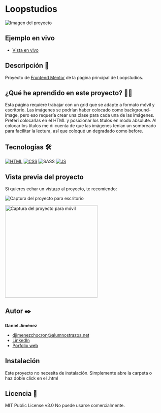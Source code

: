 # Loopstudios

![Imagen del proyecto](https://github.com/djimenezchocron/prueba-tecnica-8-loopstudios/blob/main/design/preview-desktop.jpg?raw=true)

## Ejemplo en vivo

- [Vista en vivo](https://github.com/djimenezchocron/prueba-tecnica-8-loopstudios)

## Descripción 📑

Proyecto de [Frontend Mentor](https://www.frontendmentor.io/challenges/loopstudios-landing-page-N88J5Onjw) de la página principal de Loopstudios.

## ¿Qué he aprendido en este proyecto? 🙇🏻

Esta página requiere trabajar con un grid que se adapte a formato móvil y escritorio.
Las imágenes se podrían haber colocado como background-image, pero eso requería crear una clase para cada una de las imágenes. Preferí colocarlas en el HTML y posicionar los títulos en modo absolute.
Al colocar los títulos me di cuenta de que las imágenes tenían un sombreado para facilitar la lectura, así que coloqué un degradado como before.

## Tecnologías 🛠

<!-- Iconos sacados de: https://github.com/hendrasob/badges/blob/master/README.md y https://github.com/alexandresanlim/Badges4-README.md-Profile -->

[![HTML](https://img.shields.io/badge/HTML5-E34F26?style=for-the-badge&logo=html5&logoColor=white)](https://es.wikipedia.org/wiki/HTML5)
[![CSS](https://img.shields.io/badge/CSS3-1572B6?style=for-the-badge&logo=css3&logoColor=white)](https://es.wikipedia.org/wiki/CSS)
![SASS](https://img.shields.io/badge/SASS-hotpink.svg?style=for-the-badge&logo=SASS&logoColor=white)
[![JS](https://img.shields.io/badge/JavaScript-F7DF1E?style=for-the-badge&logo=javascript&logoColor=black)](https://es.wikipedia.org/wiki/JavaScript)

## Vista previa del proyecto

Si quieres echar un vistazo al proyecto, te recomiendo:

![Captura del proyecto para escritorio](https://github.com/djimenezchocron/prueba-tecnica-8-loopstudios/blob/main/design/desktop-design.jpg?raw=true)

<img src="https://github.com/djimenezchocron/prueba-tecnica-8-loopstudios/blob/main/design/mobile-design.jpg?raw=true" alt="Captura del proyecto para móvil" width="300px">

## Autor ✒️

**Daniel Jiménez**

- [djimenezchocron@alumnostrazos.net](djimenezchocron@alumnostrazos.net)
- [LinkedIn](https://www.linkedin.com/in/tu-url-de-linkedin/)
- [Porfolio web](https://tu-dominio.com/)

## Instalación

Este proyecto no necesita de instalación. Simplemente abre la carpeta o haz doble click en el .html

## Licencia 📄

MIT Public License v3.0
No puede usarse comercialmente.